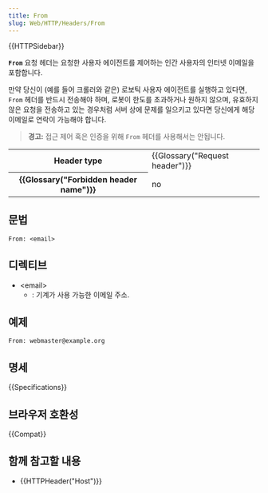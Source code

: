```yaml
---
title: From
slug: Web/HTTP/Headers/From
---
```


{{HTTPSidebar}}

**`From`** 요청 헤더는 요청한 사용자 에이전트를 제어하는 인간 사용자의 인터넷 이메일을 포함합니다.

만약 당신이 (예를 들어 크롤러와 같은) 로보틱 사용자 에이전트를 실행하고 있다면, `From` 헤더를 반드시 전송해야 하며, 로봇이 한도를 초과하거나 원하지 않으며, 유효하지 않은 요청을 전송하고 있는 경우처럼 서버 상에 문제를 일으키고 있다면 당신에게 해당 이메일로 연락이 가능해야 합니다.

> **경고:** 접근 제어 혹은 인증을 위해 `From` 헤더를 사용해서는 안됩니다.

<table class="properties">
  <tbody>
    <tr>
      <th scope="row">Header type</th>
      <td>{{Glossary("Request header")}}</td>
    </tr>
    <tr>
      <th scope="row">{{Glossary("Forbidden header name")}}</th>
      <td>no</td>
    </tr>
  </tbody>
</table>

## 문법

```
From: <email>
```

## 디렉티브

- \<email>
  - : 기계가 사용 가능한 이메일 주소.

## 예제

```
From: webmaster@example.org
```

## 명세

{{Specifications}}

## 브라우저 호환성

{{Compat}}

## 함께 참고할 내용

- {{HTTPHeader("Host")}}
